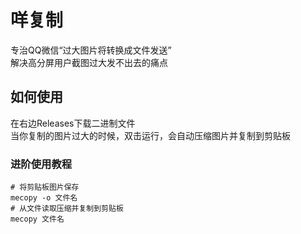 # 咩复制
专治QQ微信“过大图片将转换成文件发送”  
解决高分屏用户截图过大发不出去的痛点
## 如何使用
在右边Releases下载二进制文件  
当你复制的图片过大的时候，双击运行，会自动压缩图片并复制到剪贴板
### 进阶使用教程
```
# 将剪贴板图片保存
mecopy -o 文件名
# 从文件读取压缩并复制到剪贴板
mecopy 文件名
```